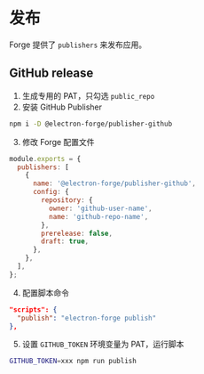# 发布

Forge 提供了 `publishers` 来发布应用。

## GitHub release

1. 生成专用的 PAT，只勾选 `public_repo`
2. 安装 GitHub Publisher

```sh
npm i -D @electron-forge/publisher-github
```

3. 修改 Forge 配置文件

```js
module.exports = {
  publishers: [
    {
      name: '@electron-forge/publisher-github',
      config: {
        repository: {
          owner: 'github-user-name',
          name: 'github-repo-name',
        },
        prerelease: false,
        draft: true,
      },
    },
  ],
};
```

4. 配置脚本命令

```json
"scripts": {
  "publish": "electron-forge publish"
},
```

5. 设置 `GITHUB_TOKEN` 环境变量为 PAT，运行脚本

```sh
GITHUB_TOKEN=xxx npm run publish
```
